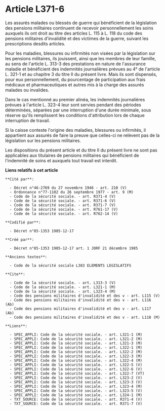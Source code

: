 # Article L371-6

Les assurés malades ou blessés de guerre qui bénéficient de la législation des pensions militaires continuent de recevoir
personnellement les soins auxquels ils ont droit au titre des articles L. 115 à L. 118 du code des pensions militaires
d'invalidité et des victimes de la guerre, suivant les prescriptions desdits articles. 

Pour les maladies, blessures ou infirmités non visées par la législation sur les pensions militaires, ils jouissent, ainsi
que les membres de leur famille, au sens de l'article L. 313-3 des prestations en nature de l'assurance maladie et
bénéficient des indemnités journalières prévues au 4° de l'article L. 321-1 et au chapitre 3 du titre II du présent livre.
Mais ils sont dispensés, pour eux personnellement, du pourcentage de participation aux frais médicaux et pharmaceutiques et
autres mis à la charge des assurés malades ou invalides.

Dans le cas mentionné au premier alinéa, les indemnités journalières prévues à l'article L. 323-4 leur sont servies pendant
des périodes déterminées, séparées par une interruption d'une durée minimale, sous réserve qu'ils remplissent les conditions
d'attribution lors de chaque interruption de travail.

Si la caisse conteste l'origine des maladies, blessures ou infirmités, il appartient aux assurés de faire la preuve que
celles-ci ne relèvent pas de la législation sur les pensions militaires. 

Les dispositions du présent article et du titre II du présent livre ne sont pas applicables aux titulaires de pensions
militaires qui bénéficient de l'indemnité de soins et auxquels tout travail est interdit.

**Liens relatifs à cet article**

	**Cité par**:

	  - Décret n°46-2769 du 27 novembre 1946 - art. 210 (V)
	  - Ordonnance n°77-1102 du 26 septembre 1977 - art. 9 (M)
	  - Code de la sécurité sociale. - art. R371-4 (V)
	  - Code de la sécurité sociale. - art. R371-6 (V)
	  - Code de la sécurité sociale. - art. R371-7 (V)
	  - Code de la sécurité sociale. - art. R761-17 (V)
	  - Code de la sécurité sociale. - art. R762-14 (V)

	**Codifié par**:

	  - Décret n°85-1353 1985-12-17

	**Créé par**:

	  - Décret n°85-1353 1985-12-17 art. 1 JORF 21 décembre 1985

	**Anciens textes**:

	  - Code de la sécurité sociale L383 ELEMENTS LEGISLATIFS

	**Cite**:

	  - Code de la sécurité sociale. - art. L313-3 (V)
	  - Code de la sécurité sociale. - art. L321-1 (M)
	  - Code de la sécurité sociale. - art. L323-4 (M)
	  - Code des pensions militaires d'invalidité et des v - art. L115 (V)
	  - Code des pensions militaires d'invalidité et des v - art. L116 (Ab)
	  - Code des pensions militaires d'invalidité et des v - art. L117 (Ab)
	  - Code des pensions militaires d'invalidité et des v - art. L118 (M)

	**Liens**:

	  - SPEC_APPLI: Code de la sécurité sociale. - art. L321-1 (M)
	  - SPEC_APPLI: Code de la sécurité sociale. - art. L321-2 (M)
	  - SPEC_APPLI: Code de la sécurité sociale. - art. L321-3 (M)
	  - SPEC_APPLI: Code de la sécurité sociale. - art. L322-1 (M)
	  - SPEC_APPLI: Code de la sécurité sociale. - art. L322-2 (M)
	  - SPEC_APPLI: Code de la sécurité sociale. - art. L322-3 (M)
	  - SPEC_APPLI: Code de la sécurité sociale. - art. L322-4 (M)
	  - SPEC_APPLI: Code de la sécurité sociale. - art. L322-5 (V)
	  - SPEC_APPLI: Code de la sécurité sociale. - art. L322-6 (V)
	  - SPEC_APPLI: Code de la sécurité sociale. - art. L322-7 (VT)
	  - SPEC_APPLI: Code de la sécurité sociale. - art. L323-2 (V)
	  - SPEC_APPLI: Code de la sécurité sociale. - art. L323-3 (V)
	  - SPEC_APPLI: Code de la sécurité sociale. - art. L323-4 (M)
	  - SPEC_APPLI: Code de la sécurité sociale. - art. L323-5 (V)
	  - SPEC_APPLI: Code de la sécurité sociale. - art. L324-1 (M)
	  - TXT_SOURCE: Code de la sécurité sociale. - art. R371-4 (V)
	  - TXT_SOURCE: Code de la sécurité sociale. - art. R371-7 (V)
